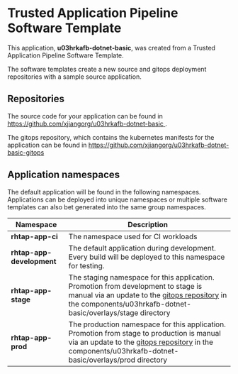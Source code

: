 # Trusted Application Pipeline Software Template

This application, **u03hrkafb-dotnet-basic**, was created from a Trusted Application Pipeline Software Template.

The software templates create a new source and gitops deployment repositories with a sample source application. 

## Repositories

The source code for your application can be found in [https://github.com/xjiangorg/u03hrkafb-dotnet-basic ](https://github.com/xjiangorg/u03hrkafb-dotnet-basic ).
 
The gitops repository, which contains the kubernetes manifests for the application can be found in 
[https://github.com/xjiangorg/u03hrkafb-dotnet-basic-gitops ](https://github.com/xjiangorg/u03hrkafb-dotnet-basic-gitops ) 

## Application namespaces 

The default application will be found in the following namespaces. Applications can be deployed into unique namespaces or multiple software templates can also bet generated into the same group namespaces.  

|  Namespace   |  Description   |  
| -------- | -------- |
| **rhtap-app-ci** | The namespace used for CI workloads |
| **rhtap-app-development** | The default application during development. Every build will be deployed to this namespace for testing. |
| **rhtap-app-stage** | The staging namespace for this application. Promotion from development to stage is manual via an update to the [gitops repository](https://github.com/xjiangorg/u03hrkafb-dotnet-basic-gitops ) in the components/u03hrkafb-dotnet-basic/overlays/stage directory |
| **rhtap-app-prod** | The production namespace for this application. Promotion from stage to production is manual via an update to the [gitops repository](https://github.com/xjiangorg/u03hrkafb-dotnet-basic-gitops ) in the components/u03hrkafb-dotnet-basic/overlays/prod directory |
